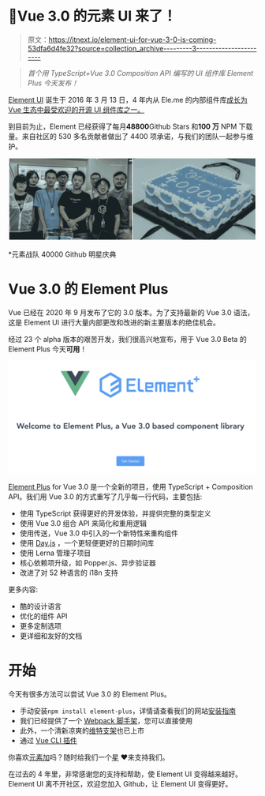 # 🎉Vue 3.0 的元素 UI 来了！

> 原文：<https://itnext.io/element-ui-for-vue-3-0-is-coming-53dfa6d4fe32?source=collection_archive---------3----------------------->

> *首个用 TypeScript+Vue 3.0 Composition API 编写的 UI 组件库 Element Plus 今天发布！*

[Element UI](https://github.com/ElemeFE/element) 诞生于 2016 年 3 月 13 日，4 年内从 Ele.me 的内部组件库[成长为 Vue 生态中最受欢迎的开源 UI 组件库之一。](https://medium.com/@leopoldthecuber/element-a-vue-js-2-0-ui-toolkit-for-web-f6ed9d953758)

到目前为止，Element 已经获得了每月**48800**Github Stars 和**100 万** NPM 下载量。来自社区的 530 多名贡献者做出了 4400 项承诺，与我们的团队一起参与维护。

![](img/bbb8a57e62c1cada871c06a647632a8d.png)

*元素战队 40000 Github 明星庆典

# Vue 3.0 的 Element Plus

Vue 已经在 2020 年 9 月发布了它的 3.0 版本。为了支持最新的 Vue 3.0 语法，这是 Element UI 进行大量内部更改和改进的新主要版本的绝佳机会。

经过 23 个 alpha 版本的艰苦开发，我们很高兴地宣布，用于 Vue 3.0 Beta 的 Element Plus 今天**可用**！

![](img/3bf043654c0abb409f0a756e1e623d10.png)

[Element Plus](https://github.com/element-plus/element-plus) for Vue 3.0 是一个全新的项目，使用 TypeScript + Composition API。我们用 Vue 3.0 的方式重写了几乎每一行代码，主要包括:

*   使用 TypeScript 获得更好的开发体验，并提供完整的类型定义
*   使用 Vue 3.0 组合 API 来简化和重用逻辑
*   使用传送，Vue 3.0 中引入的一个新特性来重构组件
*   使用 [Day.js](https://github.com/iamkun/dayjs) ，一个更轻便更好的日期时间库
*   使用 Lerna 管理子项目
*   核心依赖项升级，如 Popper.js、异步验证器
*   改进了对 52 种语言的 i18n 支持

更多内容:

*   酷的设计语言
*   优化的组件 API
*   更多定制选项
*   更详细和友好的文档

# 开始

今天有很多方法可以尝试 Vue 3.0 的 Element Plus。

*   手动安装`npm install element-plus`，详情请查看我们的网站[安装指南](https://element-plus.org/#/en-US/component/installation)
*   我们已经提供了一个 [Webpack 脚手架](https://github.com/element-plus/element-plus-starter)，您可以直接使用
*   此外，一个清新凉爽的[维特支架](https://github.com/element-plus/element-plus-vite-starter)也已上市
*   通过 [Vue CLI 插件](https://github.com/element-plus/vue-cli-plugin-element-plus)

你喜欢[元素加](https://github.com/element-plus/element-plus)吗？随时给我们一个[星](https://github.com/element-plus/element-plus/stargazers) ❤️来支持我们。

在过去的 4 年里，非常感谢您的支持和帮助，使 Element UI 变得越来越好。Element UI 离不开社区，欢迎您加入 Github，让 Element UI 变得更好。